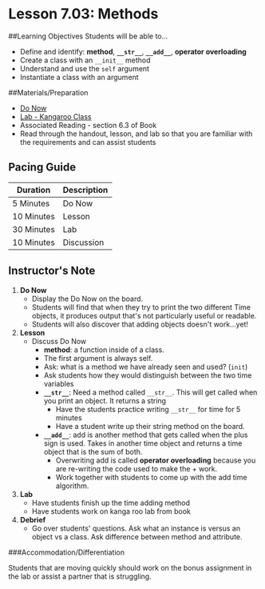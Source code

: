 # Lesson 7.03: Methods

##Learning Objectives
Students will be able to... 
* Define and identify: **method**, **`__str__`**, **`__add__`**, **operator overloading**
* Create a class with an `__init__` method
* Understand and use the `self` argument
* Instantiate a class with an argument

##Materials/Preparation
* [Do Now]
* [Lab - Kangaroo Class]
* Associated Reading - section 6.3 of Book
* Read through the handout, lesson, and lab so that you are familiar with the requirements and can assist students

## Pacing Guide
| **Duration**   | **Description** |
| ---------- | ----------- |
| 5 Minutes  | Do Now      |
| 10 Minutes | Lesson      |
| 30 Minutes | Lab         |
| 10 Minutes | Discussion  |

## Instructor's Note

1. **Do Now**
    * Display the Do Now on the board.
    * Students will find that when they try to print the two different Time objects, it produces output that's not particularly useful or readable.
    * Students will also discover that adding objects doesn't work...yet!
2. **Lesson**
	* Discuss Do Now
		* **method**: a function inside of a class. 
		* The first argument is always self. 
		* Ask: what is a method we have already seen and used? (`init`)
		* Ask students how they would distinguish between the two time variables
		* **`__str__`**: Need a method called `__str__`. This will get called when you print an object. It returns a string
			* Have the students practice writing `__str__` for time for 5 minutes
			* Have a student write up their string method on the board. 
		* **`__add__`**: add is another method that gets called when the plus sign is used. Takes in another time object and returns a time object that is the sum of both. 
			* Overwriting add is called **operator overloading** because you are re-writing the code used to make the + work.
			* Work together with students to come up with the add time algorithm.
3. **Lab**	
	* Have students finish up the time adding method
	* Have students work on kanga roo lab from book
4. **Debrief**
	* Go over students' questions. Ask what an instance is versus an object vs a class. Ask difference between method and attribute.

###Accommodation/Differentiation

Students that are moving quickly should work on the bonus assignment in the lab or assist a partner that is struggling. 

[Do Now]:do_now.md
[Lab - Kangaroo Class]:lab.md